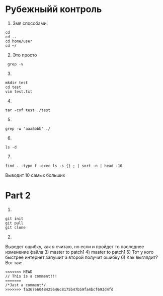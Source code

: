 # Рубежныйй контроль
1) 3мя способами:
```
cd
cd ..
cd home/user
сd ~/
```
2) Это просто
```
 grep -v 
 ```
3)
```
mkdir test
cd test
vim test.txt
```
4)
```
tar -cvf test ./test
```
5)
```
grep -w 'aaa&bbb' ./
```
6)
```
ls -d
```
7)
```
find . -type f -exec ls -s {} ; | sort -n | head -10
```
Выводит  10 самых больших
# Part 2
1)
```
git init
git pull
git clone
```
2)
Выведет ошибку, как я считаю, но если и пройдет то последнее изменение файла
3) master to patch1
4) master to patch1
5) Тот у кого быстрее интернет запушит а второй получит ошибку
6) Как выглядит? Вот так:
```
<<<<<<< HEAD
// This is a comment!!!
=======
/*Jast a comment*/
>>>>>>> fa367e6048425646c8175b47b59fa4bcf693d4fd
```
